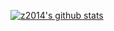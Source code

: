 [![z2014's github stats](https://github-readme-stats.vercel.app/api?username=z2014&show_icons=true&theme=calm)](https://github.com/anuraghazra/github-readme-stats)

<!--
**z2014/z2014** is a ✨ _special_ ✨ repository because its `README.md` (this file) appears on your GitHub profile.

Here are some ideas to get you started:

- 🔭 I’m currently working on ...
- 🌱 I’m currently learning ...
- 👯 I’m looking to collaborate on ...
- 🤔 I’m looking for help with ...
- 💬 Ask me about ...
- 📫 How to reach me: ...
- 😄 Pronouns: ...
- ⚡ Fun fact: ...
-->
